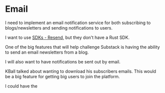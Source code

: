 # Email

I need to implement an email notification service for both subscribing to blogs/newsletters and sending notifications to users.

I want to use [SDKs - Resend](https://resend.com/docs/sdks), but they don't have a Rust SDK.



One of the big features that will help challenge Substack is having the ability to send an email newsletters from a blog. 

I will also want to have notifications be sent out by email. 

KBall talked about wanting to download his subscribers emails. This would be a big feature for getting big users to join the platform. 

I could have the 

